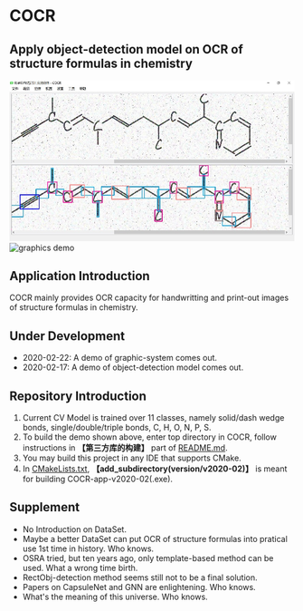 # COCR

## Apply object-detection model on OCR of structure formulas in chemistry

![object-detection demo](../../res/assert/screenshot-2020-0217.jpg)
![graphics demo](../../res/assert/screenshot-2020-0222.gif)

## Application Introduction

<p>COCR mainly provides OCR capacity for handwritting and print-out images of structure formulas in chemistry.</p>

## Under Development

* 2020-02-22: A demo of graphic-system comes out.
* 2020-02-17: A demo of object-detection model comes out.

## Repository Introduction

1. Current CV Model is trained over 11 classes, namely solid/dash wedge bonds, single/double/triple bonds, C, H, O, N, P, S.
2. To build the demo shown above, enter top directory in COCR, follow instructions in **【第三方库的构建】** part of  [README.md](../../README.md). 
3. You may build this project in any IDE that supports CMake. 
4. In  [CMakeLists.txt](../../CMakeLists.txt), **【add_subdirectory(version/v2020-02)】** is meant for building COCR-app-v2020-02(.exe). 

## Supplement

* No Introduction on DataSet. 
* Maybe a better DataSet can put OCR of structure formulas into pratical use 1st time in history. Who knows. 
* OSRA tried, but ten years ago, only template-based method can be used. What a wrong time birth. 
* RectObj-detection method seems still not to be a final solution. 
* Papers on CapsuleNet and GNN are enlightening. Who knows. 
* What's the meaning of this universe. Who knows.

